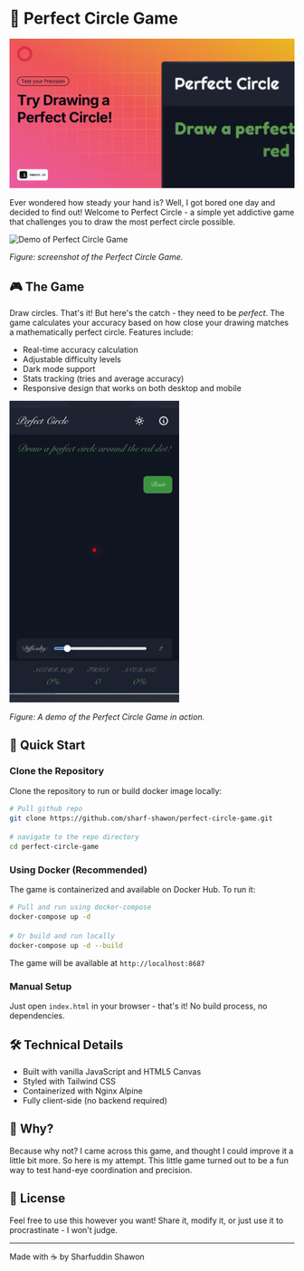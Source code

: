 # 🎯 Perfect Circle Game
![Perfect Circle Game Preview](assets/preview.png)

Ever wondered how steady your hand is? Well, I got bored one day and decided to find out! Welcome to Perfect Circle - a simple yet addictive game that challenges you to draw the most perfect circle possible.

![Demo of Perfect Circle Game](assets/screenshot.png)

*Figure: screenshot of the Perfect Circle Game.*

## 🎮 The Game

Draw circles. That's it! But here's the catch - they need to be *perfect*. The game calculates your accuracy based on how close your drawing matches a mathematically perfect circle. Features include:

- Real-time accuracy calculation
- Adjustable difficulty levels
- Dark mode support
- Stats tracking (tries and average accuracy)
- Responsive design that works on both desktop and mobile


![Demo of Perfect Circle Game](assets/demo.gif)

*Figure: A demo of the Perfect Circle Game in action.*

## 🚀 Quick Start

### Clone the Repository

Clone the repository to run or build docker image locally:

```bash
# Pull github repo
git clone https://github.com/sharf-shawon/perfect-circle-game.git

# navigate to the repo directory
cd perfect-circle-game
```



### Using Docker (Recommended)

The game is containerized and available on Docker Hub. To run it:

```bash
# Pull and run using docker-compose
docker-compose up -d

# Or build and run locally
docker-compose up -d --build
```

The game will be available at `http://localhost:8687`

### Manual Setup

Just open `index.html` in your browser - that's it! No build process, no dependencies.

## 🛠️ Technical Details

- Built with vanilla JavaScript and HTML5 Canvas
- Styled with Tailwind CSS
- Containerized with Nginx Alpine
- Fully client-side (no backend required)

## 🤔 Why?

Because why not? I came across this game, and thought I could improve it a little bit more. So here is my attempt. This little game turned out to be a fun way to test hand-eye coordination and precision.

## 📝 License

Feel free to use this however you want! Share it, modify it, or just use it to procrastinate - I won't judge.

---
Made with ☕ by Sharfuddin Shawon
